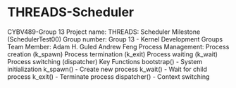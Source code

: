 # THREADS-Scheduler
CYBV489-Group 13
Project name: THREADS: Scheduler Milestone (SchedulerTest00)
Group number: Group 13 - Kernel Development Groups
Team Member: Adam H. Guled   Andrew Feng
Process Management:
Process creation (k_spawn)
Process termination (k_exit)
Process waiting (k_wait)
Process switching (dispatcher)
Key Functions
bootstrap() - System initialization
k_spawn() - Create new process
k_wait() - Wait for child process
k_exit() - Terminate process
dispatcher() - Context switching
